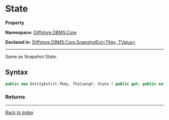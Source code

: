 # State

**Property**

**Namespace:** [Diffstore.DBMS.Core](Diffstore.DBMS.Core.md)

**Declared in:** [Diffstore.DBMS.Core.SnapshotExt&lt;TKey, TValue&gt;](Diffstore.DBMS.Core.SnapshotExt{TKey,TValue}.md)

------



Same as Snapshot.State.


## Syntax

```csharp
public new EntityExt&lt;TKey, TValue&gt; State { public get; public set; }
```

### Returns



------

[Back to index](index.md)